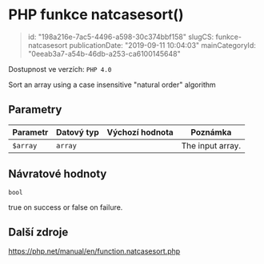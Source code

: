 PHP funkce natcasesort()
================================

> id: "198a216e-7ac5-4496-a598-30c374bbf158"
> slugCS: funkce-natcasesort
> publicationDate: "2019-09-11 10:04:03"
> mainCategoryId: "0eeab3a7-a54b-46db-a253-ca6100145648"

Dostupnost ve verzích: `PHP 4.0`

Sort an array using a case insensitive "natural order" algorithm


Parametry
--------------

| Parametr | Datový typ | Výchozí hodnota | Poznámka |
|-----|-----|-----|-----|
| `$array` | `array` |  | The input array. |


Návratové hodnoty
----------------

`bool`

true on success or false on failure.

Další zdroje
------------

https://php.net/manual/en/function.natcasesort.php
